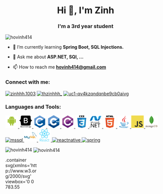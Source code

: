 <h1 align="center">Hi 👋, I'm Zinh</h1>
<h3 align="center">I'm a 3rd year student</h3>

<p align="left"> <img src="https://komarev.com/ghpvc/?username=hovinh414&label=Profile%20views&color=0e75b6&style=flat" alt="hovinh414" /> </p>

- 🌱 I’m currently learning **Spring Boot, SQL Injections.**

- 💬 Ask me about **ASP.NET, SQl, ...**

- 📫 How to reach me **hovinh414@gmail.com**

<h3 align="left">Connect with me:</h3>
<p align="left">
<a href="https://fb.com/zinhhh.1003" target="blank"><img align="center" src="https://raw.githubusercontent.com/rahuldkjain/github-profile-readme-generator/master/src/images/icons/Social/facebook.svg" alt="zinhhh.1003" height="30" width="40" /></a>
<a href="https://instagram.com/thzinhhh_" target="blank"><img align="center" src="https://raw.githubusercontent.com/rahuldkjain/github-profile-readme-generator/master/src/images/icons/Social/instagram.svg" alt="thzinhhh_" height="30" width="40" /></a>
<a href="https://www.youtube.com/c/uc1-qv4kzqndqnbe9cb0aivg" target="blank"><img align="center" src="https://raw.githubusercontent.com/rahuldkjain/github-profile-readme-generator/master/src/images/icons/Social/youtube.svg" alt="uc1-qv4kzqndqnbe9cb0aivg" height="30" width="40" /></a>
</p>

<h3 align="left">Languages and Tools:</h3>
<p align="left"> <a href="https://developer.android.com" target="_blank" rel="noreferrer"> <img src="https://raw.githubusercontent.com/devicons/devicon/master/icons/android/android-original-wordmark.svg" alt="android" width="40" height="40"/> </a> <a href="https://getbootstrap.com" target="_blank" rel="noreferrer"> <img src="https://raw.githubusercontent.com/devicons/devicon/master/icons/bootstrap/bootstrap-plain-wordmark.svg" alt="bootstrap" width="40" height="40"/> </a> <a href="https://www.cprogramming.com/" target="_blank" rel="noreferrer"> <img src="https://raw.githubusercontent.com/devicons/devicon/master/icons/c/c-original.svg" alt="c" width="40" height="40"/> </a> <a href="https://www.w3schools.com/cpp/" target="_blank" rel="noreferrer"> <img src="https://raw.githubusercontent.com/devicons/devicon/master/icons/cplusplus/cplusplus-original.svg" alt="cplusplus" width="40" height="40"/> </a> <a href="https://www.w3schools.com/cs/" target="_blank" rel="noreferrer"> <img src="https://raw.githubusercontent.com/devicons/devicon/master/icons/csharp/csharp-original.svg" alt="csharp" width="40" height="40"/> </a> <a href="https://www.w3schools.com/css/" target="_blank" rel="noreferrer"> <img src="https://raw.githubusercontent.com/devicons/devicon/master/icons/css3/css3-original-wordmark.svg" alt="css3" width="40" height="40"/> </a> <a href="https://dotnet.microsoft.com/" target="_blank" rel="noreferrer"> <img src="https://raw.githubusercontent.com/devicons/devicon/master/icons/dot-net/dot-net-original-wordmark.svg" alt="dotnet" width="40" height="40"/> </a> <a href="https://www.w3.org/html/" target="_blank" rel="noreferrer"> <img src="https://raw.githubusercontent.com/devicons/devicon/master/icons/html5/html5-original-wordmark.svg" alt="html5" width="40" height="40"/> </a> <a href="https://www.java.com" target="_blank" rel="noreferrer"> <img src="https://raw.githubusercontent.com/devicons/devicon/master/icons/java/java-original.svg" alt="java" width="40" height="40"/> </a> <a href="https://developer.mozilla.org/en-US/docs/Web/JavaScript" target="_blank" rel="noreferrer"> <img src="https://raw.githubusercontent.com/devicons/devicon/master/icons/javascript/javascript-original.svg" alt="javascript" width="40" height="40"/> </a> <a href="https://www.mongodb.com/" target="_blank" rel="noreferrer"> <img src="https://raw.githubusercontent.com/devicons/devicon/master/icons/mongodb/mongodb-original-wordmark.svg" alt="mongodb" width="40" height="40"/> </a> <a href="https://www.microsoft.com/en-us/sql-server" target="_blank" rel="noreferrer"> <img src="https://www.svgrepo.com/show/303229/microsoft-sql-server-logo.svg" alt="mssql" width="40" height="40"/> </a> <a href="https://www.mysql.com/" target="_blank" rel="noreferrer"> <img src="https://raw.githubusercontent.com/devicons/devicon/master/icons/mysql/mysql-original-wordmark.svg" alt="mysql" width="40" height="40"/> </a> <a href="https://reactjs.org/" target="_blank" rel="noreferrer"> <img src="https://raw.githubusercontent.com/devicons/devicon/master/icons/react/react-original-wordmark.svg" alt="react" width="40" height="40"/> </a> <a href="https://reactnative.dev/" target="_blank" rel="noreferrer"> <img src="https://reactnative.dev/img/header_logo.svg" alt="reactnative" width="40" height="40"/> </a> <a href="https://spring.io/" target="_blank" rel="noreferrer"> <img src="https://www.vectorlogo.zone/logos/springio/springio-icon.svg" alt="spring" width="40" height="40"/> </a> </p>

<p><img align="left" src="https://github-readme-stats.vercel.app/api/top-langs?username=hovinh414&show_icons=true&locale=en&layout=compact" alt="hovinh414" /></p>

<p>&nbsp;<img align="center" src="https://github-readme-stats.vercel.app/api?username=hovinh414&show_icons=true&locale=en" alt="hovinh414" /></p>

<svg width="100" height="100" xmlns="http://www.w3.org/2000/svg">
<foreignObject width="100" height="100">
    <div xmlns="http://www.w3.org/1999/xhtml">
        .container
  svg(xmlns='http://www.w3.org/2000/svg' viewbox='0 0 783.55 354.91')
    g#bongo-cat
      g.head
        path(d='M280.4,221l383.8,62.6a171.4,171.4,0,0,0-9.2-40.5,174,174,0,0,0-28.7-50.5,163.3,163.3,0,0,0,3.2-73.8c-11.6-1.9-42,14.2-44.5,17.5-19.6-24-88.5-52.7-153.7-48.1A78.8,78.8,0,0,0,398,67.1c-9.8,2.9-19,29.7-19.4,33.7a320,320,0,0,0-31.7,23.6c-14,11.8-28.9,24.4-42.5,44.3A173,173,0,0,0,280.4,221Z')
        path(d='M396.6,178.6c.4.9,2.7,6.5,8.5,8.4s13.4-1.2,17.2-7.9c-.9,7.5,3.8,14.3,10.4,16a14.4,14.4,0,0,0,15-5.7')
        path(d='M474,179.2a6.6,6.6,0,0,0-4.9,3.6,6,6,0,0,0,1.5,7.3,6,6,0,0,0,7.9-1c2.3-2.6,2-7,.2-8s-5.9,1.6-5.7,3.5,1.9,2.8,3.2,2.3,1.1-2.2,1.1-2.3')
        path(d='M365.4,168.9c0,.3-.8,3.6,1.5,6a5.9,5.9,0,0,0,7.2,1.4,6.1,6.1,0,0,0,2.2-7.7c-1.5-3.1-5.7-4.5-7.3-3.2s-.8,6,1,6.6,3.3-.7,3.3-2.1-1.5-1.8-1.6-1.9')
        g.headphone.headphone-right
          g.speaker
            path(d='M400.7,80.2c-14.1-20.8-40.2.3-50.7,15-8.7,12.2-9.7,30.3,2.8,37.3,5.4-9,11.8-15.6,21-26.2A214.1,214.1,0,0,1,400.7,80.2Z')
            path(d='M381.5,79.4c-6.6-7.5-9.6-5.8-12.3-5.5-16.3,1.3-32,20.3-27.8,33.9a21.8,21.8,0,0,0,5.9,8.5c1.7-2.6,3.5-5.1,5.4-7.7A150.7,150.7,0,0,1,381.5,79.4Z')
            path(d='M367.3,77.8a13.1,13.1,0,0,0-5.1-1.8c-8.5-.9-18.7,7.5-18.4,16.1a12.8,12.8,0,0,0,2.6,7c3.1-3.3,6.3-6.8,9.6-10.2S363.6,81.3,367.3,77.8Z')
          path.band(d='M515,40.6c-15.9-4.6-57-14.1-104,2.3a166.9,166.9,0,0,0-60.9,37.3')
      g.music.music-right
        g.note
          g
            path(d='M368.5,46.5c.5,2.1,1.2,3.5,3.8,6.3s5.1,4.3,6.5,7.2a11.1,11.1,0,0,1,.7,2,10.5,10.5,0,0,1-.7,6.5')
            path(d='M368.5,46.5a20.8,20.8,0,0,0,2.4,11.7c2.3,4.4,5,5.4,6.8,9.5a17.5,17.5,0,0,1,.4,11')
            line(x1='368.5' y1='47.7' x2='368.5' y2='92.8')
            path(d='M368.5,92.8c.1-3.1-4.7-6.3-9-6.3s-8.7,2.7-8.7,5.8,4.8,5.7,8.7,5.8S368.3,95.8,368.5,92.8Z')
          g
            path(d='M368.5,46.5c.5,2.1,1.2,3.5,3.8,6.3s5.1,4.3,6.5,7.2a11.1,11.1,0,0,1,.7,2,10.5,10.5,0,0,1-.7,6.5')
            path(d='M368.5,46.5a20.8,20.8,0,0,0,2.4,11.7c2.3,4.4,5,5.4,6.8,9.5a17.5,17.5,0,0,1,.4,11')
            line(x1='368.5' y1='47.7' x2='368.5' y2='92.8')
            path(d='M368.5,92.8c.1-3.1-4.7-6.3-9-6.3s-8.7,2.7-8.7,5.8,4.8,5.7,8.7,5.8S368.3,95.8,368.5,92.8Z')
        g.note
          g
            polyline(points='350 81.7 350 43.5 382.7 50.7 382.7 89.5')
            path(d='M350,82.3c0-3.1-4.5-5.7-8.2-5.9s-9.3,2.8-9.2,6,4.7,5.7,8.6,5.7S349.9,85.5,350,82.3Z')
            path(d='M382.7,89.9c0-3.1-4.4-5.7-8.2-5.8s-9.3,2.7-9.2,5.9,4.7,5.7,8.7,5.7S382.7,93.1,382.7,89.9Z')
          g
            polyline(points='350 81.7 350 43.5 382.7 50.7 382.7 89.5')
            path(d='M350,82.3c0-3.1-4.5-5.7-8.2-5.9s-9.3,2.8-9.2,6,4.7,5.7,8.6,5.7S349.9,85.5,350,82.3Z')
            path(d='M382.7,89.9c0-3.1-4.4-5.7-8.2-5.8s-9.3,2.7-9.2,5.9,4.7,5.7,8.7,5.7S382.7,93.1,382.7,89.9Z')
        g.note
          polyline(points='388.2 73.6 388.2 34.6 354.9 42.6 354.9 82.4')
          path(d='M388.2,74.1c0-3-4.4-5.6-8.1-5.8s-9.2,2.8-9.1,6,4.6,5.6,8.6,5.6S388.2,77.3,388.2,74.1Z')
          path(d='M354.9,81.9c0-3.1-4.4-5.7-8.2-5.9s-9.3,2.8-9.2,6,4.7,5.7,8.7,5.7S354.9,85.1,354.9,81.9Z')
          line(x1='354.9' y1='48.4' x2='388.2' y2='40.3')
          line(x1='354.9' y1='54.6' x2='388.2' y2='47')
        g.note
          g
            path(d='M371.8,79.5c0-3.1-4.5-5.8-8.3-5.9s-9.3,2.8-9.2,6,4.7,5.7,8.7,5.7S371.8,82.7,371.8,79.5Z')
            line(x1='371.8' y1='79.5' x2='371.8' y2='33.3')
            path(d='M371.8,33.4a26.6,26.6,0,0,0,3.6,7.8c3.7,5.7,7.6,7,8.8,11.6.5,1.7.7,4.4-.9,8.3')
          g
            path(d='M371.8,79.5c0-3.1-4.5-5.8-8.3-5.9s-9.3,2.8-9.2,6,4.7,5.7,8.7,5.7S371.8,82.7,371.8,79.5Z')
            line(x1='371.8' y1='79.5' x2='371.8' y2='33.3')
            path(d='M371.8,33.4a26.6,26.6,0,0,0,3.6,7.8c3.7,5.7,7.6,7,8.8,11.6.5,1.7.7,4.4-.9,8.3')
      g.table
        polygon(points='25.3 158.5 783.2 293 513 354.9 25.3 158.5' )
        line(x1='25.3' y1='158.5' x2='783.2' y2='293' fill='none' stroke='#8d00fc' stroke-miterlimit='10' stroke-width='4')
        line(x1='783.2' y1='293' x2='25.3' y2='158.5' fill='none')
      polygon.laptop-base(points='103.2 263.6 258.9 219.3 636.5 294.4 452.1 339 103.2 263.6')
      g.laptop-keyboard
        polygon(points='369.6 265.6 255.3 244.3 255.5 243.5 264.7 241.9 380.9 262.3 380.8 263.1 369.6 265.6')
        polygon(points='235.9 256.4 219.8 253.2 219.9 252.5 228.7 251 245.3 253.4 245.1 254.2 235.9 256.4')
        polygon(points='473.1 303.7 248.4 258.9 248.6 258.1 257.7 256.6 486.2 300.4 486 301.3 473.1 303.7')
        polygon(points='410.3 300.2 202.7 257.5 202.9 256.8 211.4 255.3 422.4 297.1 422.2 298 410.3 300.2')
        polygon(points='448.5 308.1 427 303.7 427.3 302.8 439.2 301.4 461.2 304.9 461 305.8 448.5 308.1')
        polygon(points='200.1 264.7 186 261.7 186.2 261 194.5 259.5 208.9 261.8 208.8 262.5 200.1 264.7')
        polygon(points='221.1 269.1 206.6 266.1 206.8 265.3 215.4 263.9 230.3 266.2 230.1 267 221.1 269.1')
        polygon(points='361.4 298.9 230 271 230.2 270.3 239.2 268.9 372.7 295.9 372.5 296.7 361.4 298.9')
        polygon(points='442.8 279.2 383.7 268.2 383.9 267.3 395.1 265.7 455.4 275.9 455.2 276.7 442.8 279.2')
        polygon(points='524.6 294.4 458.6 282.1 458.8 281.2 471.3 279.7 538.6 291 538.4 291.9 524.6 294.4')
        polygon(points='424.7 312.4 374.6 301.7 374.8 300.9 385.9 299.5 437 309.3 436.8 310.2 424.7 312.4')
        polygon(points='409.1 277.3 397.6 278.8 397.4 279.6 498.4 299.1 511.8 296.7 512 295.8 409.1 277.3')
        polygon(points='394.2 274.5 394.4 273.6 246.7 246.5 237.7 248.1 237.5 248.8 382.8 276.8 394.2 274.5')
      g.paw.paw-right
        path.down(d='M289.1,181.7c-12.1,9.8-20.6,20.7-20.7,32.1-.2,9,3.8,20.4,13.3,25.2s20.1.6,29.6-3.4c13.4-5.7,23.9-14.6,29.4-21.5')
        g.up
          path(d='M327.3,170c-.4-1.4-6.3-18.8-23.5-23.5-.8-.2-18.6-4.7-28.9,6.3-8.4,9.1-6,22.5-4.6,30.2a54.3,54.3,0,0,0,8.1,19.9')
          g.pads
            path(d='M297.2,154.8c1-.5,2.7-.1,3,.6s-1.4,2.4-2.6,2.1a1.6,1.6,0,0,1-1.1-1.2A1.6,1.6,0,0,1,297.2,154.8Z')
            path(d='M285.8,159.4c.3-.4,1-1.1,1.7-.8s.9,1.4.8,2.2-1.8,2.1-2.5,1.5S285.2,160.4,285.8,159.4Z')
            path(d='M276.9,171c.5-.4,2.7-.3,3.2.6s-.6,1.8-1.4,1.8S276.2,171.6,276.9,171Z')
            path(d='M296.4,168.6c2.3-.9,6.4,6.3,7.6,9s-5.2,4.5-7.4,6-5.1-6.1-5.9-8.3S293.7,169.8,296.4,168.6Z')
      polygon.terminal-frame(points='93.8 63.3 284.1 73 335.9 230.5 146.2 197.6 93.8 63.3')
      g.terminal-code
        line(x1='260.2' y1='92.3' x2='212.2' y2='88.7')
        line(x1='197.3' y1='87.5' x2='145.2' y2='83.5')
        line(x1='251' y1='104.2' x2='223.4' y2='101.8')
        line(x1='209.4' y1='100.5' x2='154.4' y2='95.6')
        line(x1='256.4' y1='117.9' x2='227.5' y2='114.7')
        line(x1='215.9' y1='113.4' x2='183.5' y2='109.8')
        line(x1='169.1' y1='108.2' x2='142.9' y2='105.3')
        line(x1='275.4' y1='132.8' x2='249.4' y2='129.6')
        line(x1='234.4' y1='127.8' x2='197.3' y2='123.3')
        line(x1='185.6' y1='121.9' x2='149.1' y2='117.5')
        line(x1='261' y1='144.6' x2='244.5' y2='142.5')
        line(x1='235.5' y1='141.3' x2='214.9' y2='138.7')
        line(x1='203.4' y1='137.2' x2='180.4' y2='134.3')
        line(x1='169.3' y1='132.9' x2='155.1' y2='131.1')
        line(x1='264.7' y1='158.3' x2='221.9' y2='152.1')
        line(x1='208.2' y1='150.1' x2='191.7' y2='147.7')
        line(x1='291.3' y1='174.3' x2='268.8' y2='170.9')
        line(x1='257.8' y1='169.2' x2='226.5' y2='164.4')
        line(x1='217.3' y1='163' x2='185' y2='158.1')
        line(x1='173.8' y1='156.4' x2='152.9' y2='153.2')
        line(x1='278.5' y1='185.6' x2='257.3' y2='182.2')
        line(x1='243.8' y1='179.9' x2='230.3' y2='177.7')
        line(x1='216.5' y1='175.8' x2='196.7' y2='172.5')
        line(x2='262.1' y2='196.1' x1='280.5' y1='199.2')
        line(x2='213.8' y2='187.9' x1='251.1' y1='194.2')
        line(x2='180.8' y2='182.3' x1='202.7' y1='186')
      polygon.laptop-cover(points='103.2 263.6 452.1 339 360.8 12.4 2 2 103.2 263.6')
      g.paw.paw-left
        g.up
          path(d='M586.6,208.8c-.6-2.3-4.2-15.6-17.2-22.2-2.7-1.3-12.8-6.4-23.6-1.8s-14.6,16.5-14.8,18.4c-1.2,9-.7,18.4,2.4,26.1,2.4,6,7.5,17.2,9.7,20.2')
          g.pads
            path(d='M561.4,194.9a2.7,2.7,0,0,1,3,.5c.4,1-1.4,2.4-2.6,2.2a1.5,1.5,0,0,1-1.1-1.3A1.2,1.2,0,0,1,561.4,194.9Z')
            path(d='M550.7,200.4c.4-.5,1.1-1.1,1.7-.8a2,2,0,0,1,.8,2.2c-.3,1.2-1.8,2-2.5,1.5S550.1,201.3,550.7,200.4Z')
            path(d='M541.1,211.1c.5-.4,2.7-.4,3.2.5s-.6,1.8-1.5,1.9S540.4,211.6,541.1,211.1Z')
            path(d='M560.6,209.2c2.3-.9,6.4,6.3,7.6,9s-5.3,4.5-7.4,6-5.1-6-5.9-8.3S557.9,210.4,560.6,209.2Z')
        path.down(d='M534.1,231.4c-19.7,6-32.9,18.4-34.2,29.1a30.1,30.1,0,0,0,1.7,14.1,24.8,24.8,0,0,0,6.1,8.8c6,5.1,16.8,4,38-3.9a288.7,288.7,0,0,0,46.5-22.1')
      g.headphone.headphone-left
        g.speaker
          path(d='M609.5,137.3c-17.1,6.3-20.7,51.4-4.5,67.3,1.4,1.5,5.5,5.5,11.3,5.9,8.2.5,14.5-6.3,16.9-8.9,10.1-11,11.5-27.5,8.1-40.1-1.4-4.8-3.9-14-12.7-19.9C627.4,140.8,617.7,134.3,609.5,137.3Z')
          path(d='M626.5,196.1c2.7-.4,5.9-2.6,9.3-6,6.6-6.6,6.8-16.6,5.8-24s-4.2-16.1-11.3-19.7a18.7,18.7,0,0,0-10.9-1.9C614,149.3,615.3,192.6,626.5,196.1Z')
          path(d='M631.6,151c-4.5,3.3-.5,27.1,3.8,28.2s6.9-6.6,6.2-13.1S637.4,153.5,631.6,151Z')
        path.band(d='M638.9,157.7c-4-16.8-25.9-61.9-75.3-95.3A155.5,155.5,0,0,0,515,40.6')
      g.music.music-left
        g.note
          g
            path(d='M633.3,119.9c.6,2,1.3,3.5,3.8,6.3s5.2,4.3,6.5,7.2a6.9,6.9,0,0,1,.7,1.9,10.2,10.2,0,0,1-.7,6.6')
            path(d='M633.3,119.9a23,23,0,0,0,2.4,11.7c2.4,4.3,5.1,5.4,6.8,9.5a16.9,16.9,0,0,1,.5,11')
            line(x1='633.3' y1='121.1' x2='633.3' y2='166.2')
            path(d='M633.3,166.2c.2-3.2-4.6-6.3-8.9-6.3s-8.7,2.6-8.7,5.7,4.7,5.7,8.7,5.8S633.1,169.2,633.3,166.2Z')
          g
            path(d='M633.3,119.9c.6,2,1.3,3.5,3.8,6.3s5.2,4.3,6.5,7.2a6.9,6.9,0,0,1,.7,1.9,10.2,10.2,0,0,1-.7,6.6')
            path(d='M633.3,119.9a23,23,0,0,0,2.4,11.7c2.4,4.3,5.1,5.4,6.8,9.5a16.9,16.9,0,0,1,.5,11')
            line(x1='633.3' y1='121.1' x2='633.3' y2='166.2')
            path(d='M633.3,166.2c.2-3.2-4.6-6.3-8.9-6.3s-8.7,2.6-8.7,5.7,4.7,5.7,8.7,5.8S633.1,169.2,633.3,166.2Z')
        g.note
          g
            polyline(points='614.8 155 614.8 116.8 647.5 124 647.5 162.9')
            path(d='M614.8,155.7c0-3.1-4.4-5.7-8.2-5.9s-9.2,2.8-9.2,6,4.7,5.6,8.7,5.6S614.8,158.8,614.8,155.7Z')
            path(d='M647.5,163.3c.1-3.1-4.4-5.7-8.2-5.9s-9.2,2.8-9.1,6,4.7,5.7,8.6,5.7S647.5,166.5,647.5,163.3Z')
          g
            polyline(points='614.8 155 614.8 116.8 647.5 124 647.5 162.9')
            path(d='M614.8,155.7c0-3.1-4.4-5.7-8.2-5.9s-9.2,2.8-9.2,6,4.7,5.6,8.7,5.6S614.8,158.8,614.8,155.7Z')
            path(d='M647.5,163.3c.1-3.1-4.4-5.7-8.2-5.9s-9.2,2.8-9.1,6,4.7,5.7,8.6,5.7S647.5,166.5,647.5,163.3Z')
        g.note
          polyline(points='646.5 148.5 646.5 109.4 613.2 117.4 613.2 157.2')
          path(d='M646.5,149c0-3.1-4.4-5.7-8.1-5.8s-9.2,2.7-9.1,5.9,4.7,5.6,8.6,5.6S646.5,152.1,646.5,149Z')
          path(d='M613.2,156.7c.1-3.1-4.4-5.7-8.2-5.8s-9.3,2.7-9.2,6,4.7,5.6,8.7,5.6S613.2,159.9,613.2,156.7Z')
          line(x1='613.2' y1='123.2' x2='646.5' y2='115.1')
          line(x1='613.2' y1='129.4' x2='646.5' y2='121.8')
        g.note
          g
            path(d='M636.6,152.9c0-3.2-4.4-5.8-8.2-5.9s-9.3,2.8-9.3,6,4.8,5.7,8.7,5.7S636.6,156.1,636.6,152.9Z')
            line(x1='636.6' y1='152.9' x2='636.6' y2='106.6')
            path(d='M636.6,106.8a33.2,33.2,0,0,0,3.6,7.8c3.8,5.7,7.6,6.9,8.9,11.5a13.3,13.3,0,0,1-.9,8.4')
          g
            path(d='M636.6,152.9c0-3.2-4.4-5.8-8.2-5.9s-9.3,2.8-9.3,6,4.8,5.7,8.7,5.7S636.6,156.1,636.6,152.9Z')
            line(x1='636.6' y1='152.9' x2='636.6' y2='106.6')
            path(d='M636.6,106.8a33.2,33.2,0,0,0,3.6,7.8c3.8,5.7,7.6,6.9,8.9,11.5a13.3,13.3,0,0,1-.9,8.4')
        <!-- Other embed HTML element/text into SVG -->
    </div>
</foreignObject>
</svg>
